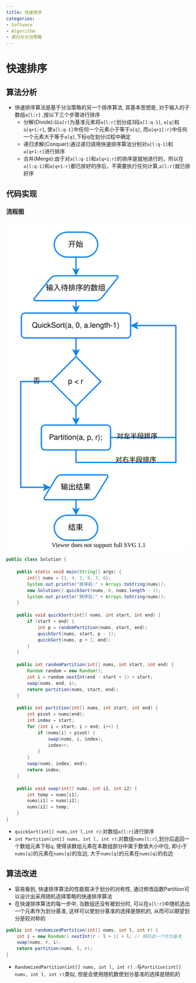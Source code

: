 ```yaml
---
title: 快速排序
categories:
- Software
- Algorithm
- 递归与分治策略
---
```

# 快速排序

## 算法分析

- 快速排序算法是基于分治策略的另一个排序算法, 其基本思想是, 对于输入的子数组`a[l:r]` ,按以下三个步骤进行排序
    - 分解(Divide):以`a[r]`为基准元素将`a[l:r]`划分成3段`a[l:q-1]`, `a[q]`和`a[q+1:r]`, 使`a[l:q-1]`中任何一个元素小于等于`a[q]`, 而`a[q+1]:r]`中任何一个元素大于等于`a[q]`,下标q在划分过程中确定
    - 递归求解(Conquer):通过递归调用快速排序算法分别对`a[l:q-1]`和`a[q+1:r]`进行排序
    - 合并(Merge):由于对`a[l:q-1]`和`a[q+1:r]`的排序是就地进行的，所以在`a[l:q-1]`和`a[q+1:r]`都已排好的序后，不需要执行任何计算,`a[l:r]`就已排好序

## 代码实现

### 流程图

![](https://raw.githubusercontent.com/LuShan123888/Files/main/Pictures/2020-12-10-2020-11-08-Flowchart-4824352.svg)

```java
public class Solution {

    public static void main(String[] args) {
        int[] nums = {1, 4, 3, 9, 7, 6};
        System.out.println("排序前:" + Arrays.toString(nums));
        new Solution().quickSort(nums, 0, nums.length - 1);
        System.out.println("排序后:" + Arrays.toString(nums));
    }

    public void quickSort(int[] nums, int start, int end) {
        if (start < end) {
            int p = randomPartition(nums, start, end);
            quickSort(nums, start, p - 1);
            quickSort(nums, p + 1, end);
        }
    }

    public int randomPartition(int[] nums, int start, int end) {
        Random random = new Random();
        int i = random.nextInt(end - start + 1) + start;
        swap(nums, end, i);
        return partition(nums, start, end);
    }

    public int partition(int[] nums, int start, int end) {
        int pivot = nums[end];
        int index = start;
        for (int i = start; i < end; i++) {
            if (nums[i] < pivot) {
                swap(nums, i, index);
                index++;
            }
        }
        swap(nums, index, end);
        return index;
    }

    public void swap(int[] nums, int i1, int i2) {
        int temp = nums[i1];
        nums[i1] = nums[i2];
        nums[i2] = temp;
    }
}
```

- `quickSort(int[] nums,int l,int r)`:对数组`a[l:r]`进行排序
- `int Partition(int[] nums, int l, int r)`:对数组`nums[l:r]`,划分后返回一个数组元素下标`q`, 使得该数组元素在本数组部分中属于数值大小中位, 即小于`nums[q]`的元素在`nums[q]`的左边, 大于`nums[q]`的元素在`nums[q]`的右边

## 算法改进

- 容易看到, 快速排序算法的性能取决于划分的对称性, 通过修改函数Partition可以设计出采用随机选择策略的快速排序算法
- 在快速排序算法的每一步中, 当数组还没有被划分时, 可以在`a[l:r]`中随机选出一个元素作为划分基准, 这样可以使划分基准的选择是随机的, 从而可以期望划分是较对称的

```java
public int randomizedPartition(int[] nums, int l, int r) {
    int i = new Random().nextInt(r - l + 1) + l; // 随机选一个作为基准
    swap(nums, r, i);
    return partition(nums, l, r);
}
```

- `RandomizedPartition(int[] nums, int l, int r) `:与`Partition(int[] nums, int l, int r)`类似, 但是会使用随机数使划分基准的选择是随机的
